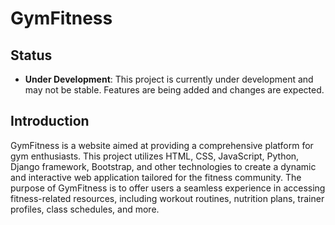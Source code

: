 # GymFitness

## Status

- **Under Development**: This project is currently under development and may not be stable. Features are being added and changes are expected.

## Introduction

GymFitness is a website aimed at providing a comprehensive platform for gym enthusiasts. This project utilizes HTML, CSS, JavaScript, Python, Django framework, Bootstrap, and other technologies to create a dynamic and interactive web application tailored for the fitness community. The purpose of GymFitness is to offer users a seamless experience in accessing fitness-related resources, including workout routines, nutrition plans, trainer profiles, class schedules, and more.


